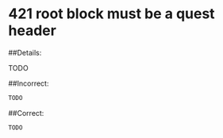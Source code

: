 # 421 root block must be a quest header

##Details:

TODO

##Incorrect:

```markdown
TODO
```

##Correct:

```markdown
TODO
```